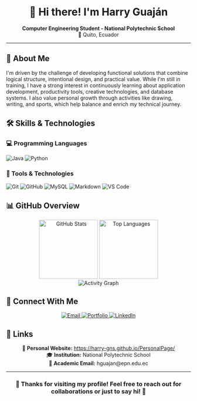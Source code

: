 <!-- README.md -->

<h1 align="center">👋 Hi there! I'm Harry Guaján</h1>

<p align="center">
  <strong>Computer Engineering Student - National Polytechnic School</strong><br>
  📍 Quito, Ecuador
</p>

<hr>

<h2>🧠 About Me</h2>
<p>
I'm driven by the challenge of developing functional solutions that combine logical structure, intentional design, and practical value. While I'm still in training, I have a strong interest in continuously learning about application development, productivity tools, creative technologies, and database systems. I also value personal growth through activities like drawing, writing, and sports, which help balance and enrich my technical journey.
</p>
  
<h2>🛠️ Skills & Technologies</h2>

<h3>💻 Programming Languages</h3>
<p align="left">
  <img src="https://img.shields.io/badge/Java-007396?style=for-the-badge&logo=java&logoColor=white" alt="Java"/>
  <img src="https://img.shields.io/badge/Python-3776AB?style=for-the-badge&logo=python&logoColor=white" alt="Python"/>
</p>

<h3>🔧 Tools & Technologies</h3>
<p align="left">
  <img src="https://img.shields.io/badge/Git-F05032?style=for-the-badge&logo=git&logoColor=white" alt="Git"/>
  <img src="https://img.shields.io/badge/GitHub-181717?style=for-the-badge&logo=github&logoColor=white" alt="GitHub"/>
  <img src="https://img.shields.io/badge/MySQL-4479A1?style=for-the-badge&logo=mysql&logoColor=white" alt="MySQL"/>
  <img src="https://img.shields.io/badge/Markdown-000000?style=for-the-badge&logo=markdown&logoColor=white" alt="Markdown"/>
  <img src="https://img.shields.io/badge/VS_Code-007ACC?style=for-the-badge&logo=visual-studio-code&logoColor=white" alt="VS Code"/>
</p>

<h2>📊 GitHub Overview</h2>

<div align="center">
  <img height="160em" src="https://github-readme-stats.vercel.app/api?username=Harry-GNS&show_icons=true&theme=dark&count_private=true&include_all_commits=true&hide_border=true" alt="GitHub Stats" />
  <img height="160em" src="https://github-readme-stats.vercel.app/api/top-langs/?username=Harry-GNS&layout=compact&theme=dark&langs_count=6&hide_border=true" alt="Top Languages" />
</div>

<div align="center">
  <img src="https://github-readme-activity-graph.vercel.app/graph?username=Harry-GNS&theme=github-dark&hide_border=true&area=true" alt="Activity Graph" />
</div>


<h2>🤝 Connect With Me</h2>

<p align="center">
  <a href="mailto:hguajan@epn.edu.ec" target="_blank">
    <img src="https://img.shields.io/badge/Email-0078D4?style=for-the-badge&logo=microsoft-outlook&logoColor=white" alt="Email"/>
  </a>
  <a href="https://harry-gns.github.io/PersonalPage/" target="_blank">
    <img src="https://img.shields.io/badge/Portfolio-000000?style=for-the-badge&logo=safari&logoColor=white" alt="Portfolio"/>
  </a>
  <a href="https://www.linkedin.com/in/harry-gg-a8305a361/" target="_blank">
    <img src="https://img.shields.io/badge/LinkedIn-0077B5?style=for-the-badge&logo=linkedin&logoColor=white" alt="LinkedIn"/>
  </a>
</p>

<h2>🔗 Links</h2>

<p align="center">
📄 <strong>Personal Website:</strong> <a href="https://harry-gns.github.io/PersonalPage/" target="_blank">https://harry-gns.github.io/PersonalPage/</a><br>
🎓 <strong>Institution:</strong> National Polytechnic School<br>
📧 <strong>Academic Email:</strong> hguajan@epn.edu.ec
</p>

<hr>

<div align="center">
  <h3>💫 Thanks for visiting my profile! Feel free to reach out for collaborations or just to say hi! 🚀</h3>
</div>

